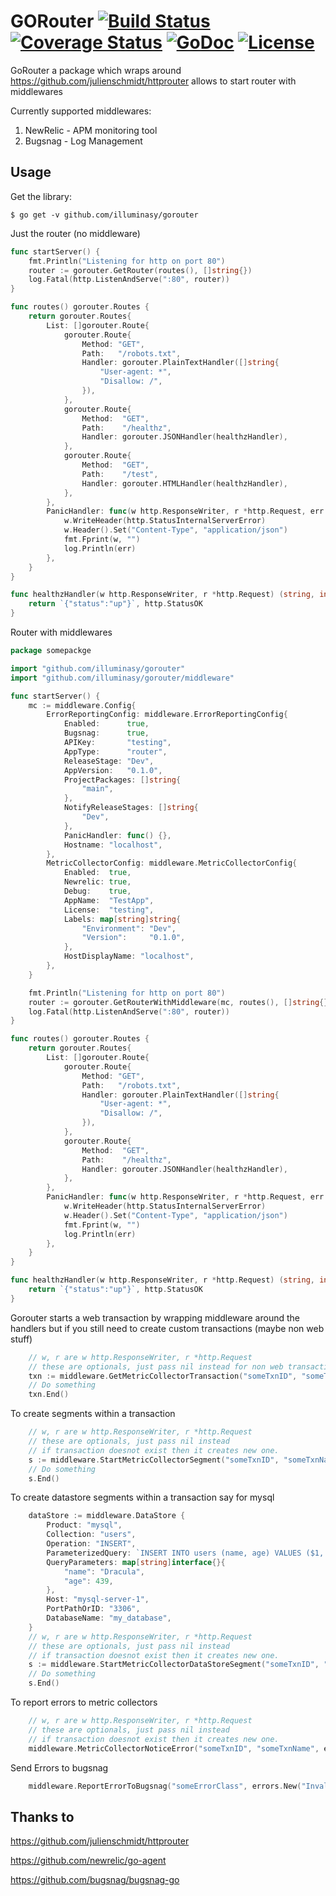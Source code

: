 # GORouter [![Build Status](https://travis-ci.org/illuminasy/gorouter.svg?branch=master)](https://travis-ci.org/illuminasy/gorouter) [![Coverage Status](https://coveralls.io/repos/github/illuminasy/gorouter/badge.svg?branch=master)](https://coveralls.io/github/illuminasy/gorouter?branch=master) [![GoDoc](https://godoc.org/github.com/illuminasy/gorouter?status.svg)](https://godoc.org/github.com/illuminasy/gorouter) [![License](https://img.shields.io/badge/license-MIT-blue.svg)](https://github.com/illuminasy/gorouter/blob/master/LICENSE.md)

GoRouter a package which wraps around https://github.com/julienschmidt/httprouter
allows to start router with middlewares

Currently supported middlewares:

1) NewRelic - APM monitoring tool
2) Bugsnag - Log Management
 
## Usage

Get the library:

    $ go get -v github.com/illuminasy/gorouter

Just the router (no middleware)

```go
func startServer() {
    fmt.Println("Listening for http on port 80")
    router := gorouter.GetRouter(routes(), []string{})
    log.Fatal(http.ListenAndServe(":80", router))
}

func routes() gorouter.Routes {
    return gorouter.Routes{
        List: []gorouter.Route{
            gorouter.Route{
                Method: "GET",
                Path:   "/robots.txt",
                Handler: gorouter.PlainTextHandler([]string{
                    "User-agent: *",
                    "Disallow: /",
                }),
            },
            gorouter.Route{
                Method:  "GET",
                Path:    "/healthz",
                Handler: gorouter.JSONHandler(healthzHandler),
            },
            gorouter.Route{
                Method:  "GET",
                Path:    "/test",
                Handler: gorouter.HTMLHandler(healthzHandler),
            },
        },
        PanicHandler: func(w http.ResponseWriter, r *http.Request, err interface{}) {
            w.WriteHeader(http.StatusInternalServerError)
            w.Header().Set("Content-Type", "application/json")
            fmt.Fprint(w, "")
            log.Println(err)
        },
    }
}

func healthzHandler(w http.ResponseWriter, r *http.Request) (string, int) {
    return `{"status":"up"}`, http.StatusOK
}

```

Router with middlewares

```go
package somepackge

import "github.com/illuminasy/gorouter"
import "github.com/illuminasy/gorouter/middleware"

func startServer() {
    mc := middleware.Config{
        ErrorReportingConfig: middleware.ErrorReportingConfig{
            Enabled:      true,
            Bugsnag:      true,
            APIKey:       "testing",
            AppType:      "router",
            ReleaseStage: "Dev",
            AppVersion:   "0.1.0",
            ProjectPackages: []string{
                "main",
            },
            NotifyReleaseStages: []string{
                "Dev",
            },
            PanicHandler: func() {},
            Hostname: "localhost",
        },
        MetricCollectorConfig: middleware.MetricCollectorConfig{
            Enabled:  true,
            Newrelic: true,
            Debug:    true,
            AppName:  "TestApp",
            License:  "testing",
            Labels: map[string]string{
                "Environment": "Dev",
                "Version":     "0.1.0",
            },
            HostDisplayName: "localhost",
        },
    }

    fmt.Println("Listening for http on port 80")
    router := gorouter.GetRouterWithMiddleware(mc, routes(), []string{})
    log.Fatal(http.ListenAndServe(":80", router))
}

func routes() gorouter.Routes {
    return gorouter.Routes{
        List: []gorouter.Route{
            gorouter.Route{
                Method: "GET",
                Path:   "/robots.txt",
                Handler: gorouter.PlainTextHandler([]string{
                    "User-agent: *",
                    "Disallow: /",
                }),
            },
            gorouter.Route{
                Method:  "GET",
                Path:    "/healthz",
                Handler: gorouter.JSONHandler(healthzHandler),
            },
        },
        PanicHandler: func(w http.ResponseWriter, r *http.Request, err interface{}) {
            w.WriteHeader(http.StatusInternalServerError)
            w.Header().Set("Content-Type", "application/json")
            fmt.Fprint(w, "")
            log.Println(err)
        },
    }
}

func healthzHandler(w http.ResponseWriter, r *http.Request) (string, int) {
    return `{"status":"up"}`, http.StatusOK
}
```

Gorouter starts a web transaction by wrapping middleware around the handlers
but if you still need to create custom transactions (maybe non web stuff)

```go
    // w, r are w http.ResponseWriter, r *http.Request
    // these are optionals, just pass nil instead for non web transactions
    txn := middleware.GetMetricCollectorTransaction("someTxnID", "someTxnName", w, r)
    // Do something
    txn.End()
```

To create segments within a transaction

```go
    // w, r are w http.ResponseWriter, r *http.Request
    // these are optionals, just pass nil instead
    // if transaction doesnot exist then it creates new one.
    s := middleware.StartMetricCollectorSegment("someTxnID", "someTxnName", "someSegmentName", w, r)
    // Do something
    s.End()
```

To create datastore segments within a transaction say for mysql

```go
    dataStore := middleware.DataStore {
        Product: "mysql",
        Collection: "users",
        Operation: "INSERT",
        ParameterizedQuery: `INSERT INTO users (name, age) VALUES ($1, $2)"`,
        QueryParameters: map[string]interface{}{
            "name": "Dracula",
            "age": 439,
        },
        Host: "mysql-server-1",
        PortPathOrID: "3306",
        DatabaseName: "my_database",
    }
    // w, r are w http.ResponseWriter, r *http.Request
    // these are optionals, just pass nil instead
    // if transaction doesnot exist then it creates new one.
    s := middleware.StartMetricCollectorDataStoreSegment("someTxnID", "someTxnName", dataStore, w, r)
    // Do something
    s.End()
```

To report errors to metric collectors

```go
    // w, r are w http.ResponseWriter, r *http.Request
    // these are optionals, just pass nil instead
    // if transaction doesnot exist then it creates new one.
    middleware.MetricCollectorNoticeError("someTxnID", "someTxnName", errors.New("Invalid API config"), w, r)
```

Send Errors to bugsnag

```go
    middleware.ReportErrorToBugsnag("someErrorClass", errors.New("Invalid API config"))
```

## Thanks to

https://github.com/julienschmidt/httprouter

https://github.com/newrelic/go-agent

https://github.com/bugsnag/bugsnag-go
